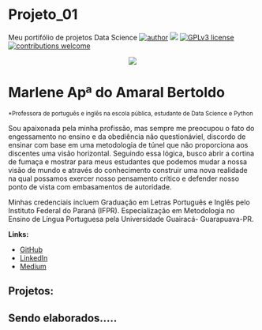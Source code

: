 # Projeto_01
Meu portifólio de projetos Data Science
[![author](https://img.shields.io/badge/author-marlenebertoldo-blue.svg)](https://www.linkedin.com/in/carlosfab) [![](https://img.shields.io/badge/python-3.7+-blue.svg)](https://www.python.org/downloads/release/python-365/) [![GPLv3 license](https://img.shields.io/badge/License-GPLv3-blue.svg)](http://perso.crans.org/besson/LICENSE.html) [![contributions welcome](https://img.shields.io/badge/contributions-welcome-brightgreen.svg?style=flat)](https://github.com/carlosfab/data_science/issues)

<p align="center">
  <img src = "https://github.com/marlenebertoldo/projeto_1_data_science/blob/main/sinapse.png">
</p>

# Marlene Apª do Amaral Bertoldo
<sub>*Professora de português e inglês na escola pública, estudante de Data Science e Python</sub>

Sou apaixonada pela minha profissão, mas sempre me preocupou o fato do engessamento no ensino e da obediência não questionáviel, discordo de ensinar com base em uma metodologia de túnel que não proporciona aos discentes uma visão horizontal. Seguindo essa lógica, busco abrir a cortina de fumaça e mostrar para meus estudantes que podemos mudar a nossa visão de mundo e através do conhecimento construir uma nova realidade na qual possamos exercer nosso pensamento crítico e defender nosso ponto de vista com embasamentos de autoridade.

Minhas credenciais incluem Graduação em Letras Português e Inglês pelo Instituto Federal do Paraná (IFPR). Especialização em Metodologia no Ensino de Língua Portuguesa pela Universidade Guairacá- Guarapuava-PR.


**Links:**
* [GitHub](https://github.com/marlenebertoldo)
* [LinkedIn]()
* [Medium](https://medium.com/@marleneamaralbertoldo)


## Projetos:
Sendo elaborados.....
---
